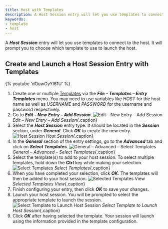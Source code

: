 ```yaml
---
title: Host with Templates
description: A Host Session entry will let you use templates to connect to the host. It will prompt you to choose which template to use to launch the host.
keywords:
- template
- host
---
```

A ***Host Session*** entry will let you use templates to connect to the host. It will prompt you to choose which template to use to launch the host.

## Create and Launch a Host Session Entry with Templates

{% youtube 'dOuwGyYI61U' %}

1. Create one or multiple [Templates](https://helprdm.devolutions.net/file_templates.html) via the ***File – Templates – Entry Templates*** menu. You may need to use variables like $HOST$ for the host name as well as $USERNAME$ and $PASSWORD$ for the username and password respectively.
1. Go to ***Edit – New Entry – Add Session***.
![Edit – New Entry – Add Session](/img/en/kb/KB2200.png)
*Edit – New Entry – Add Session*{.caption}
1. Select the ***Host Session*** entry type. It should be located in the ***Session*** section, under ***General***. Click ***OK*** to create the new entry.
![Host Session](/img/en/kb/KB2201.png)
*Host Session*{.caption}
1. In the ***General*** section of the entry settings, go to the ***Advanced*** tab and click on ***Select Templates***.
![General – Advanced – Select Templates](/img/en/kb/KB4269.png)
*General – Advanced – Select Templates*{.caption}
1. Select the template(s) to add to your host session. To select multiple templates, hold down the **Ctrl** key while making your selection.
![Select Templates](/img/en/kb/KB2202.png)
*Select Templates*{.caption}
1. When you have completed your selection, click ***OK***. The templates will then be added to your host session.
![Selected Templates View](/img/en/kb/KB4270.png)
*Selected Templates View*{.caption}
1. Finish configuring your entry, then click ***OK*** to save your changes.
1. Launch your host session. You will be prompted to select the appropriate template to launch the session.
![Select Template to Launch Host Session](/img/en/kb/KB4271.png)
*Select Template to Launch Host Session*{.caption}
1. Click ***OK*** after having selected the template. Your session will launch using the information provided in the template configuration.
